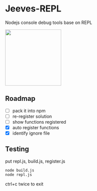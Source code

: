 # Jeeves-REPL
Nodejs console debug tools base on REPL

<img src="http://centsoftautomation.com/wp-content/uploads/2015/04/jeeves.png" width="180">

## Roadmap
- [ ] pack it into npm
- [ ] re-register solution
- [ ] show functions registered
- [x] auto register functions
- [x] identify ignore file

## Testing
put repl.js, build.js, register.js
```
node build.js
node repl.js
```

ctrl+c twice to exit

